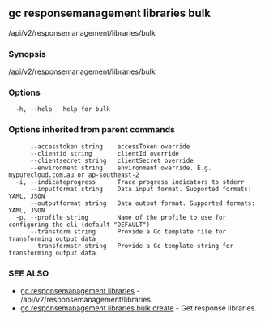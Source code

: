 ## gc responsemanagement libraries bulk

/api/v2/responsemanagement/libraries/bulk

### Synopsis

/api/v2/responsemanagement/libraries/bulk

### Options

```
  -h, --help   help for bulk
```

### Options inherited from parent commands

```
      --accesstoken string    accessToken override
      --clientid string       clientId override
      --clientsecret string   clientSecret override
      --environment string    environment override. E.g. mypurecloud.com.au or ap-southeast-2
  -i, --indicateprogress      Trace progress indicators to stderr
      --inputformat string    Data input format. Supported formats: YAML, JSON
      --outputformat string   Data output format. Supported formats: YAML, JSON
  -p, --profile string        Name of the profile to use for configuring the cli (default "DEFAULT")
      --transform string      Provide a Go template file for transforming output data
      --transformstr string   Provide a Go template string for transforming output data
```

### SEE ALSO

* [gc responsemanagement libraries](gc_responsemanagement_libraries.html)	 - /api/v2/responsemanagement/libraries
* [gc responsemanagement libraries bulk create](gc_responsemanagement_libraries_bulk_create.html)	 - Get response libraries.


